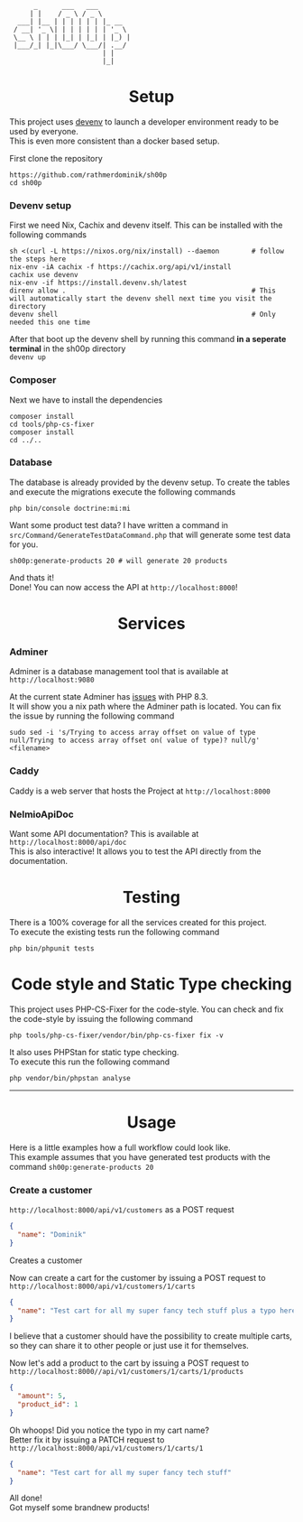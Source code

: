 ```
      _      ___   ___        
     | |    / _ \ / _ \       
  ___| |__ | | | | | | |_ __  
 / __| '_ \| | | | | | | '_ \ 
 \__ \ | | | |_| | |_| | |_) |
 |___/_| |_|\___/ \___/| .__/ 
                       | |    
                       |_|    
```

<h1 align="center">Setup</h1>

This project uses <a href="https://devenv.sh/">devenv</a> to launch a developer environment ready to be used by everyone.  
This is even more consistent than a docker based setup.

First clone the repository  
```
https://github.com/rathmerdominik/sh00p
cd sh00p
```

### Devenv setup
First we need Nix, Cachix and devenv itself. This can be installed with the following commands  
```
sh <(curl -L https://nixos.org/nix/install) --daemon        # follow the steps here
nix-env -iA cachix -f https://cachix.org/api/v1/install
cachix use devenv
nix-env -if https://install.devenv.sh/latest
direnv allow .                                              # This will automatically start the devenv shell next time you visit the directory
devenv shell                                                # Only needed this one time
```
After that boot up the devenv shell by running this command **in a seperate terminal** in the sh00p directory  
`devenv up`


### Composer
Next we have to install the dependencies
```
composer install
cd tools/php-cs-fixer
composer install
cd ../..
```

### Database
The database is already provided by the devenv setup. To create the tables and execute the migrations execute the following commands
```
php bin/console doctrine:mi:mi
```
Want some product test data? I have written a command in `src/Command/GenerateTestDataCommand.php` that will generate some test data for you.  
``````
sh00p:generate-products 20 # will generate 20 products
``````

And thats it!  
Done! You can now access the API at `http://localhost:8000`!

<h1 align="center">Services</h1>

### Adminer
Adminer is a database management tool that is available at `http://localhost:9080`  

At the current state Adminer has <a href="https://github.com/vrana/adminer/pull/484">issues</a> with PHP 8.3.  
It will show you a nix path where the Adminer path is located.
You can fix the issue by running the following command
```
sudo sed -i 's/Trying to access array offset on value of type null/Trying to access array offset on( value of type)? null/g' <filename>
```

### Caddy

Caddy is a web server that hosts the Project at `http://localhost:8000`

### NelmioApiDoc

Want some API documentation? This is available at `http://localhost:8000/api/doc`  
This is also interactive! It allows you to test the API directly from the documentation.


<h1 align="center">Testing</h1>

There is a 100% coverage for all the services created for this project.  
To execute the existing tests run the following command
```
php bin/phpunit tests
```

<h1 align="center">Code style and Static Type checking</h1>

This project uses PHP-CS-Fixer for the code-style.
You can check and fix the code-style by issuing the following command  
```
php tools/php-cs-fixer/vendor/bin/php-cs-fixer fix -v
```

It also uses PHPStan for static type checking.  
To execute this run the following command
```
php vendor/bin/phpstan analyse
```

<hr>
<h1 align="center">Usage</h1>

Here is a little examples how a full workflow could look like.  
This example assumes that you have generated test products with the command ```sh00p:generate-products 20```

### Create a customer
`http://localhost:8000/api/v1/customers`  as a POST request
```json
{
  "name": "Dominik"
}
```
Creates a customer

Now can create a cart for the customer by issuing a POST request to `http://localhost:8000/api/v1/customers/1/carts`  
```json
{
  "name": "Test cart for all my super fancy tech stuff plus a typo here hehe"
}
```
I believe that a customer should have the possibility to create multiple carts, so they can share it to other people or just use it for themselves.

Now let's add a product to the cart by issuing a POST request to `http://localhost:8000//api/v1/customers/1/carts/1/products`  
```json
{
  "amount": 5,
  "product_id": 1
}
```

Oh whoops! Did you notice the typo in my cart name?  
Better fix it by issuing a PATCH request to `http://localhost:8000/api/v1/customers/1/carts/1`  
```json
{
  "name": "Test cart for all my super fancy tech stuff"
}
```

All done!  
Got myself some brandnew products!




